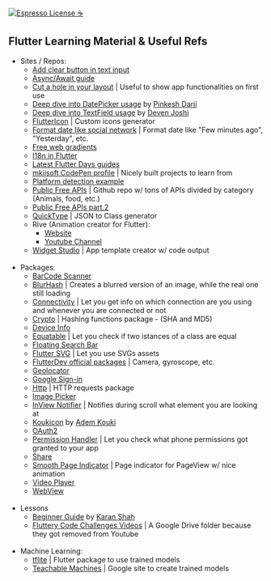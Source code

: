 [![Espresso License :coffee:](https://img.shields.io/badge/license-Espresso%20☕-7890F0.svg)](https://github.com/jack23247/espresso-license)

## Flutter Learning Material & Useful Refs

- Sites / Repos:
  - [Add clear button in text input](https://www.flutterclutter.dev/flutter/tutorials/text-field-with-clear-button/2020/104/)
  - [Async/Await guide](https://ptyagicodecamp.github.io/futures-asynchronous-programming-with-dart.html)
  - [Cut a hole in your layout](https://www.flutterclutter.dev/flutter/tutorials/how-to-cut-a-hole-in-an-overlay/2020/510/) | Useful to show app functionalities on first use
  - [Deep dive into DatePicker usage](https://medium.com/flutter-community/a-deep-dive-into-datepicker-in-flutter-37e84f7d8d6c) by [Pinkesh Darji](https://github.com/pinkeshdarji)
  - [Deep dive into TextField usage](https://medium.com/flutter-community/a-deep-dive-into-flutter-textfields-f0e676aaab7a) by [Deven Joshi](https://github.com/deven98)
  - [FlutterIcon](http://fluttericon.com) | Custom icons generator
  - [Format date like social network](https://www.flutterclutter.dev/flutter/tutorials/date-format-dynamic-string-depending-on-how-long-ago/2020/229/) | Format date like "Few minutes ago", "Yesterday", etc.
  - [Free web gradients](https://outlane.co/now/freebie-web-gradients/) 
  - [I18n in Flutter](https://www.flutterclutter.dev/flutter/tutorials/internationalization-i18n-in-flutter-an-easy-and-quick-approach/2020/213/)
  - [Latest Flutter Days guides](https://events.withgoogle.com/flutter-day/codelabs/#content)
  - [mkiisoft CodePen profile](https://codepen.io/mkiisoft) | Nicely built projects to learn from
  - [Platform detection example](https://www.flutterclutter.dev/flutter/tutorials/how-to-detect-what-platform-a-flutter-app-is-running-on/2020/127)
  - [Public Free APIs](https://github.com/public-apis/public-apis) | Github repo w/ tons of APIs divided by category (Animals, food, etc.)
  - [Public Free APIs part.2](https://github.com/n0shake/Public-APIs)
  - [QuickType](https://app.quicktype.io) | JSON to Class generator
  - Rive (Animation creator for Flutter):
      - [Website](https://rive.app/)
      - [Youtube Channel](https://www.youtube.com/channel/UCPal2R1FxwRTPylhP_7ofEg/videos)
  - [Widget Studio](http://widget.studio) | App template creator w/ code output <br><br>
- Packages:
  - [BarCode Scanner](https://pub.dev/packages/barcode_scan)
  - [BlurHash](https://pub.dev/packages/flutter_blurhash) | Creates a blurred version of an image, while the real one still loading
  - [Connectivity](https://pub.dev/packages/connectivity) | Let you get info on which connection are you using and whenever you are connected or not
  - [Crypto](https://pub.dev/packages/crypto) | Hashing functions package - (SHA and MD5)
  - [Device Info](https://pub.dev/packages/device_info)
  - [Equatable](https://pub.dev/packages/equatable) | Let you check if two istances of a class are equal
  - [Floating Search Bar](https://pub.dev/packages/floating_search_bar)
  - [Flutter SVG](https://pub.dev/packages/flutter_svg) | Let you use SVGs assets
  - [FlutterDev official packages](https://github.com/flutter/plugins/tree/master/packages) | Camera, gyroscope, etc.
  - [Geolocator](https://pub.dev/packages/geolocator)
  - [Google Sign-in](https://pub.dev/packages/google_sign_in)
  - [Http](https://pub.dev/packages/http) | HTTP requests package
  - [Image Picker](https://pub.dev/packages/image_picker)
  - [InView Notifier](https://pub.dev/packages/inview_notifier_list) | Notifies during scroll what element you are looking at
  - [Koukicon](https://github.com/Ademking/koukicons_flutter) by [Adem Kouki](https://github.com/Ademking)
  - [OAuth2](https://pub.dev/packages/oauth2)
  - [Permission Handler](https://pub.dev/packages/permission_handler) | Let you check what phone permissions got granted to your app
  - [Share](https://pub.dev/packages/share)
  - [Smooth Page Indicator](https://pub.dev/packages/smooth_page_indicator) | Page indicator for PageView w/ nice animation
  - [Video Player](https://pub.dev/packages/video_player)
  - [WebView](https://pub.dev/packages/webview_flutter)<br><br>
- Lessons
  - [Beginner Guide](https://blog.solutelabs.com/flutter-tutorial-for-developers-step-by-step-guide-to-building-apps-28a70040edb9) by [Karan Shah](https://github.com/karanshah89)
  - [Fluttery Code Challenges Videos](https://drive.google.com/folderview?id=1iB5JfKIILYcmksB8ryJJe8Jv8H_gz7sY) | A Google Drive folder because they got removed from Youtube<br><br>
- Machine Learning:
  - [tflite](https://pub.dev/packages/tflite) | Flutter package to use trained models
  - [Teachable Machines](https://teachablemachine.withgoogle.com/train/) | Google site to create trained models
